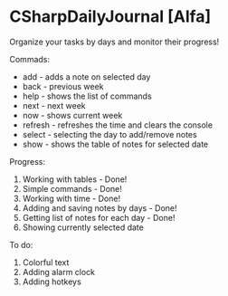 # CSharpDailyJournal [Alfa]
Organize your tasks by days and monitor their progress!

Commads:
- add - adds a note on selected day
- back - previous week
- help - shows the list of commands
- next - next week
- now - shows current week
- refresh - refreshes the time and clears the console
- select - selecting the day to add/remove notes
- show - shows the table of notes for selected date

Progress:
1. Working with tables - Done!
2. Simple commands - Done!
3. Working with time - Done!
4. Adding and saving notes by days - Done!
5. Getting list of notes for each day - Done!
6. Showing currently selected date

To do:
1. Colorful text
2. Adding alarm clock
3. Adding hotkeys
